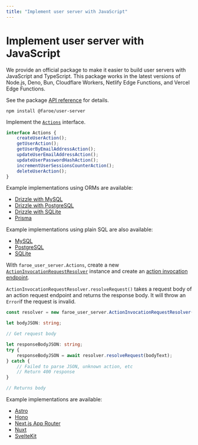 ```yaml
---
title: "Implement user server with JavaScript"
---
```


# Implement user server with JavaScript

We provide an official package to make it easier to build user servers with JavaScript and TypeScript. This package works in the latest versions of Node.js, Deno, Bun, Cloudflare Workers, Netlify Edge Functions, and Vercel Edge Functions.

See the package [API reference](https://github.com/faroedev/js-user-server#api-reference) for details.

```
npm install @faroe/user-server
```

Implement the [`Actions`]() interface.

```ts
interface Actions {
    createUserAction();
    getUserAction();
    getUserByEmailAddressAction();
    updateUserEmailAddressAction();
    updateUserPasswordHashAction();
    incrementUserSessionsCounterAction();
    deleteUserAction();
}
```

Example implementations using ORMs are available:

-   [Drizzle with MySQL](https://code.faroe.dev/js-user-server-actions-drizzle-mysql)
-   [Drizzle with PostgreSQL](https://code.faroe.dev/js-user-server-actions-drizzle-postgresql)
-   [Drizzle with SQLite](https://code.faroe.dev/js-user-server-actions-drizzle-sqlite)
-   [Prisma](https://code.faroe.dev/js-user-server-actions-prisma)

Example implementations using plain SQL are also available:

-   [MySQL](https://code.faroe.dev/js-user-server-actions-sql-mysql)
-   [PostgreSQL](https://code.faroe.dev/js-user-server-actions-sql-postgresql)
-   [SQLite](https://code.faroe.dev/js-user-server-actions-sql-sqlite)

With `faroe_user_server.Actions`, create a new [`ActionInvocationRequestResolver`]() instance and create an [action invocation endpoint](/references/action-invocation-endpoint).

`ActionInvocationRequestResolver.resolveRequest()` takes a request body of an action request endpoint and returns the response body. It will throw an `Error`if the request is invalid.

```ts
const resolver = new faroe_user_server.ActionInvocationRequestResolver(actions);

let bodyJSON: string;

// Get request body

let responseBodyJSON: string;
try {
    responseBodyJSON = await resolver.resolveRequest(bodyText);
} catch {
    // Failed to parse JSON, unknown action, etc
    // Return 400 response
}

// Returns body
```

Example implementations are available:

-   [Astro](https://code.faroe.dev/js-user-server-action-invocation-endpoint-astro)
-   [Hono](https://code.faroe.dev/js-user-server-action-invocation-endpoint-hono)
-   [Next.js App Router](https://code.faroe.dev/js-user-server-action-invocation-endpoint-nextjs-app)
-   [Nuxt](https://code.faroe.dev/js-user-server-action-invocation-endpoint-nuxt)
-   [SvelteKit](https://code.faroe.dev/js-user-server-action-invocation-endpoint-sveltekit)
